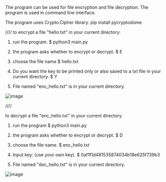 The program can be used for file encryption and file decryption. The program is used in command line interface.

The program uses Crypto.Cipher library.
pip install pycryptodome

////
to encrypt a file "hello.txt" in your current directory:
1. run the program.
$ python3 main.py

2. the program asks whether to encrypt or decrypt.
$ E

3. choose the file name
$ hello.txt

4. Do you want the key to be printed only or also saved to a txt file in your current directory.
$ Y

5. File named "enc_hello.txt" is in your current directory.

![image](https://user-images.githubusercontent.com/116679314/206282786-0878fbe7-eabb-4d89-b334-7b2c4bc425f2.png)

////

to decrypt a file "enc_hello.txt" in your current directory.
1. run the program
$ python3 main.py

2. the program asks whether to encrypt or decrypt.
$ D

3. choose the file name.
$ enc_hello.txt

4. Input key: (use your own key).
$ 0af1f1d481535874034b18e625f739b3

5. File named "dec_hello.txt" is in your current directory.

![image](https://user-images.githubusercontent.com/116679314/206282985-67309c02-cd49-4dad-b586-eaa88e55ea65.png)


